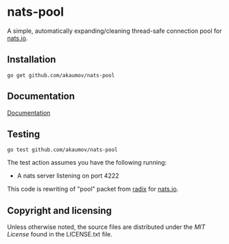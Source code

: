 # nats-pool
A simple, automatically expanding/cleaning thread-safe connection pool for [nats.io](http://nats.io/).

## Installation

    go get github.com/akaumov/nats-pool
    
## Documentation
    
   [Documentation](https://godoc.org/github.com/akaumov/nats-pool)
    
## Testing
    
    go test github.com/akaumov/nats-pool
    
The test action assumes you have the following running:

* A nats server listening on port 4222


This code is rewriting of "pool" packet from [radix](https://github.com/mediocregopher/radix.v2) for [nats.io](http://nats.io/).


## Copyright and licensing

Unless otherwise noted, the source files are distributed under the *MIT License*
found in the LICENSE.txt file.

[nats.io]: http://nats.io